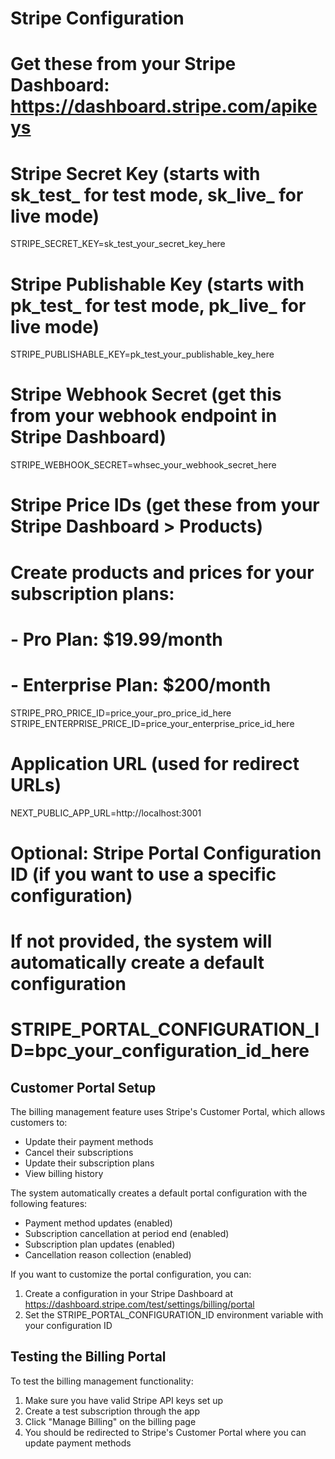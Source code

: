 # Stripe Configuration
# Get these from your Stripe Dashboard: https://dashboard.stripe.com/apikeys

# Stripe Secret Key (starts with sk_test_ for test mode, sk_live_ for live mode)
STRIPE_SECRET_KEY=sk_test_your_secret_key_here

# Stripe Publishable Key (starts with pk_test_ for test mode, pk_live_ for live mode)
STRIPE_PUBLISHABLE_KEY=pk_test_your_publishable_key_here

# Stripe Webhook Secret (get this from your webhook endpoint in Stripe Dashboard)
STRIPE_WEBHOOK_SECRET=whsec_your_webhook_secret_here

# Stripe Price IDs (get these from your Stripe Dashboard > Products)
# Create products and prices for your subscription plans:
# - Pro Plan: $19.99/month
# - Enterprise Plan: $200/month
STRIPE_PRO_PRICE_ID=price_your_pro_price_id_here
STRIPE_ENTERPRISE_PRICE_ID=price_your_enterprise_price_id_here

# Application URL (used for redirect URLs)
NEXT_PUBLIC_APP_URL=http://localhost:3001

# Optional: Stripe Portal Configuration ID (if you want to use a specific configuration)
# If not provided, the system will automatically create a default configuration
# STRIPE_PORTAL_CONFIGURATION_ID=bpc_your_configuration_id_here

## Customer Portal Setup

The billing management feature uses Stripe's Customer Portal, which allows customers to:
- Update their payment methods
- Cancel their subscriptions
- Update their subscription plans
- View billing history

The system automatically creates a default portal configuration with the following features:
- Payment method updates (enabled)
- Subscription cancellation at period end (enabled)
- Subscription plan updates (enabled)
- Cancellation reason collection (enabled)

If you want to customize the portal configuration, you can:
1. Create a configuration in your Stripe Dashboard at https://dashboard.stripe.com/test/settings/billing/portal
2. Set the STRIPE_PORTAL_CONFIGURATION_ID environment variable with your configuration ID

## Testing the Billing Portal

To test the billing management functionality:
1. Make sure you have valid Stripe API keys set up
2. Create a test subscription through the app
3. Click "Manage Billing" on the billing page
4. You should be redirected to Stripe's Customer Portal where you can update payment methods
